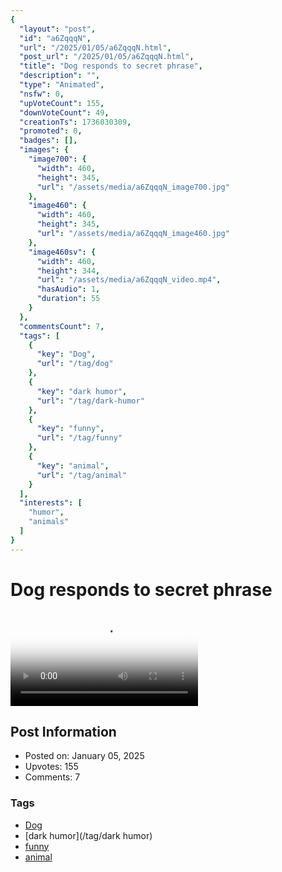 ```yaml
---
{
  "layout": "post",
  "id": "a6ZqqqN",
  "url": "/2025/01/05/a6ZqqqN.html",
  "post_url": "/2025/01/05/a6ZqqqN.html",
  "title": "Dog responds to secret phrase",
  "description": "",
  "type": "Animated",
  "nsfw": 0,
  "upVoteCount": 155,
  "downVoteCount": 49,
  "creationTs": 1736030309,
  "promoted": 0,
  "badges": [],
  "images": {
    "image700": {
      "width": 460,
      "height": 345,
      "url": "/assets/media/a6ZqqqN_image700.jpg"
    },
    "image460": {
      "width": 460,
      "height": 345,
      "url": "/assets/media/a6ZqqqN_image460.jpg"
    },
    "image460sv": {
      "width": 460,
      "height": 344,
      "url": "/assets/media/a6ZqqqN_video.mp4",
      "hasAudio": 1,
      "duration": 55
    }
  },
  "commentsCount": 7,
  "tags": [
    {
      "key": "Dog",
      "url": "/tag/dog"
    },
    {
      "key": "dark humor",
      "url": "/tag/dark-humor"
    },
    {
      "key": "funny",
      "url": "/tag/funny"
    },
    {
      "key": "animal",
      "url": "/tag/animal"
    }
  ],
  "interests": [
    "humor",
    "animals"
  ]
}
---
```


# Dog responds to secret phrase

<video controls playsinline loop poster="/assets/media/a6ZqqqN_image460.jpg">
  <source src="/assets/media/a6ZqqqN_video.mp4" type="video/mp4">
  Your browser does not support the video tag.
</video>

## Post Information

- Posted on: January 05, 2025
- Upvotes: 155
- Comments: 7

### Tags

- [Dog](/tag/Dog)
- [dark humor](/tag/dark humor)
- [funny](/tag/funny)
- [animal](/tag/animal)

